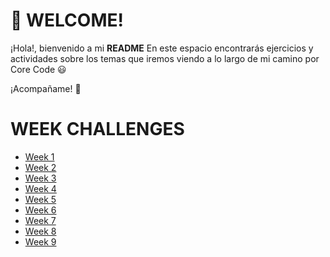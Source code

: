 # :beginner: WELCOME! 
¡Hola!, bienvenido a mi **README** En este espacio encontrarás ejercicios y actividades sobre los temas que iremos viendo a lo largo de mi camino por Core Code :smiley:

¡Acompañame! :loudspeaker:

# WEEK CHALLENGES 
- [Week 1](src/weeks/week_1/README.md)
- [Week 2](src/weeks/week_2/README.md)
- [Week 3](src/weeks/week_3/README.md)
- [Week 4](src/weeks/week_3/README.md)
- [Week 5](src/weeks/week_3/README.md)
- [Week 6](src/weeks/week_3/README.md)
- [Week 7](src/weeks/week_3/README.md)
- [Week 8](src/weeks/week_3/README.md)
- [Week 9](src/weeks/week_3/README.md)
